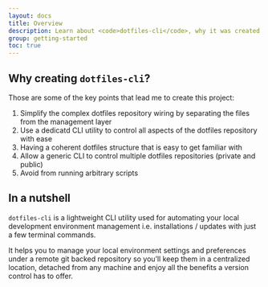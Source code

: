 ```yaml
---
layout: docs
title: Overview
description: Learn about <code>dotfiles-cli</code>, why it was created and the pain it comes to solve.
group: getting-started
toc: true
---
```


## Why creating `dotfiles-cli`?

Those are some of the key points that lead me to create this project:

1. Simplify the complex dotfiles repository wiring by separating the files from the management layer
1. Use a dedicatd CLI utility to control all aspects of the dotfiles repository with ease
1. Having a coherent dotfiles structure that is easy to get familiar with
1. Allow a generic CLI to control multiple dotfiles repositories (private and public)
1. Avoid from running arbitrary scripts

## In a nutshell

`dotfiles-cli` is a lightweight CLI utility used for automating your local development environment management i.e. installations / updates with just a few terminal commands.

It helps you to manage your local environment settings and preferences under a remote git backed repository so you’ll keep them in a centralized location, detached from any machine and enjoy all the benefits a version control has to offer.